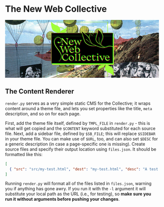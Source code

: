 # The New Web Collective

![Cover image](img/hero-doc.jpg)

## The Content Renderer

`render.py` serves as a very simple static CMS for the Collective; it wraps content around a theme file, and lets you set properties like the title, `meta` description, and so on for each page.

First, add the theme file itself, defined by `TMPL_FILE` in `render.py` - this is what will get copied and the `$CONTENT` keyword substituted for each source file. Next, add a sidebar file, defined by `$SB_FILE`; this will replace `$SIDEBAR` in your theme file. You can make use of `$URL`, too, and can also set `$DESC` for a generic description (in case a page-specific one is missing). Create source files and specify their output location using `files.json`. It should be formatted like this:

```json
[
  { "src": "src/my-test.html", "dest": "my-test.html", "desc": "A test page!" }
]

```

Running `render.py` will format all of the files listed in `files.json`, warning you if anything has gone awry. If you run it with the `-l` argument it will substitute your local path as the URL (i.e., for testing), so __make sure you run it without arguments before pushing your changes__.
